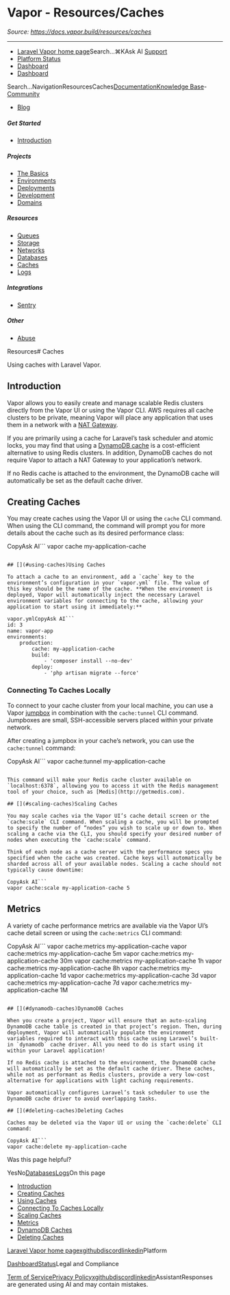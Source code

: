 # Vapor - Resources/Caches

*Source: https://docs.vapor.build/resources/caches*

---

- [Laravel Vapor home page](https://vapor.laravel.com)Search...⌘KAsk AI
[Support](/cdn-cgi/l/email-protection#f58394859a87b599948794839099db969a98)
- [Platform Status](https://status.laravel.com/)
- [Dashboard](https://vapor.laravel.com)
- [Dashboard](https://vapor.laravel.com)

Search...NavigationResourcesCaches[Documentation](/introduction)[Knowledge Base](/kb/troubleshooting)- [Community](https://discord.com/invite/laravel)
- [Blog](https://blog.laravel.com/vapor)
##### Get Started

- [Introduction](/introduction)

##### Projects

- [The Basics](/projects/the-basics)
- [Environments](/projects/environments)
- [Deployments](/projects/deployments)
- [Development](/projects/development)
- [Domains](/projects/domains)

##### Resources

- [Queues](/resources/queues)
- [Storage](/resources/storage)
- [Networks](/resources/networks)
- [Databases](/resources/databases)
- [Caches](/resources/caches)
- [Logs](/resources/logs)

##### Integrations

- [Sentry](/integrations/sentry)

##### Other

- [Abuse](/abuse)

Resources# Caches

Using caches with Laravel Vapor.

## [​](#introduction)Introduction

Vapor allows you to easily create and manage scalable Redis clusters directly from the Vapor UI or using the Vapor CLI. AWS requires all cache clusters to be private, meaning Vapor will place any application that uses them in a network with a [NAT Gateway](./networks#nat-gateways).

If you are primarily using a cache for Laravel’s task scheduler and atomic locks, you may find that using a [DynamoDB cache](/_sites/docs.vapor.build/resources/caches#dynamodb-caches) is a cost-efficient alternative to using Redis clusters. In addition, DynamoDB caches do not require Vapor to attach a NAT Gateway to your application’s network.

If no Redis cache is attached to the environment, the DynamoDB cache will automatically be set as the default cache driver.

## [​](#creating-caches)Creating Caches

You may create caches using the Vapor UI or using the `cache` CLI command. When using the CLI command, the command will prompt you for more details about the cache such as its desired performance class:

CopyAsk AI```
vapor cache my-application-cache

```

## [​](#using-caches)Using Caches

To attach a cache to an environment, add a `cache` key to the environment’s configuration in your `vapor.yml` file. The value of this key should be the name of the cache. **When the environment is deployed, Vapor will automatically inject the necessary Laravel environment variables for connecting to the cache, allowing your application to start using it immediately:**

vapor.ymlCopyAsk AI```
id: 3
name: vapor-app
environments:
    production:
        cache: my-application-cache
        build:
            - 'composer install --no-dev'
        deploy:
            - 'php artisan migrate --force'

```

### [​](#connecting-to-caches-locally)Connecting To Caches Locally

To connect to your cache cluster from your local machine, you can use a Vapor [jumpbox](./networks#jumpboxes) in combination with the `cache:tunnel` CLI command. Jumpboxes are small, SSH-accessible servers placed within your private network.

After creating a jumpbox in your cache’s network, you can use the `cache:tunnel` command:

CopyAsk AI```
vapor cache:tunnel my-application-cache

```

This command will make your Redis cache cluster available on `localhost:6378`, allowing you to access it with the Redis management tool of your choice, such as [Medis](http://getmedis.com).

## [​](#scaling-caches)Scaling Caches

You may scale caches via the Vapor UI’s cache detail screen or the `cache:scale` CLI command. When scaling a cache, you will be prompted to specify the number of “nodes” you wish to scale up or down to. When scaling a cache via the CLI, you should specify your desired number of nodes when executing the `cache:scale` command.

Think of each node as a cache server with the performance specs you specified when the cache was created. Cache keys will automatically be sharded across all of your available nodes. Scaling a cache should not typically cause downtime:

CopyAsk AI```
vapor cache:scale my-application-cache 5

```

## [​](#metrics)Metrics

A variety of cache performance metrics are available via the Vapor UI’s cache detail screen or using the `cache:metrics` CLI command:

CopyAsk AI```
vapor cache:metrics my-application-cache
vapor cache:metrics my-application-cache 5m
vapor cache:metrics my-application-cache 30m
vapor cache:metrics my-application-cache 1h
vapor cache:metrics my-application-cache 8h
vapor cache:metrics my-application-cache 1d
vapor cache:metrics my-application-cache 3d
vapor cache:metrics my-application-cache 7d
vapor cache:metrics my-application-cache 1M

```

## [​](#dynamodb-caches)DynamoDB Caches

When you create a project, Vapor will ensure that an auto-scaling DynamoDB cache table is created in that project’s region. Then, during deployment, Vapor will automatically populate the environment variables required to interact with this cache using Laravel’s built-in `dynamodb` cache driver. All you need to do is start using it within your Laravel application!

If no Redis cache is attached to the environment, the DynamoDB cache will automatically be set as the default cache driver. These caches, while not as performant as Redis clusters, provide a very low-cost alternative for applications with light caching requirements.

Vapor automatically configures Laravel’s task scheduler to use the DynamoDB cache driver to avoid overlapping tasks.

## [​](#deleting-caches)Deleting Caches

Caches may be deleted via the Vapor UI or using the `cache:delete` CLI command:

CopyAsk AI```
vapor cache:delete my-application-cache

```
Was this page helpful?

YesNo[Databases](/resources/databases)[Logs](/resources/logs)On this page
- [Introduction](#introduction)
- [Creating Caches](#creating-caches)
- [Using Caches](#using-caches)
- [Connecting To Caches Locally](#connecting-to-caches-locally)
- [Scaling Caches](#scaling-caches)
- [Metrics](#metrics)
- [DynamoDB Caches](#dynamodb-caches)
- [Deleting Caches](#deleting-caches)

[Laravel Vapor home page](https://vapor.laravel.com)[x](https://x.com/laravelphp)[github](https://github.com/laravel)[discord](https://discord.com/invite/laravel)[linkedin](https://linkedin.com/company/laravel)Platform

[Dashboard](https://vapor.laravel.com/)[Status](https://status.laravel.com/)Legal and Compliance

[Term of Service](https://vapor.laravel.com/terms)[Privacy Policy](https://vapor.laravel.com/privacy)[x](https://x.com/laravelphp)[github](https://github.com/laravel)[discord](https://discord.com/invite/laravel)[linkedin](https://linkedin.com/company/laravel)AssistantResponses are generated using AI and may contain mistakes.